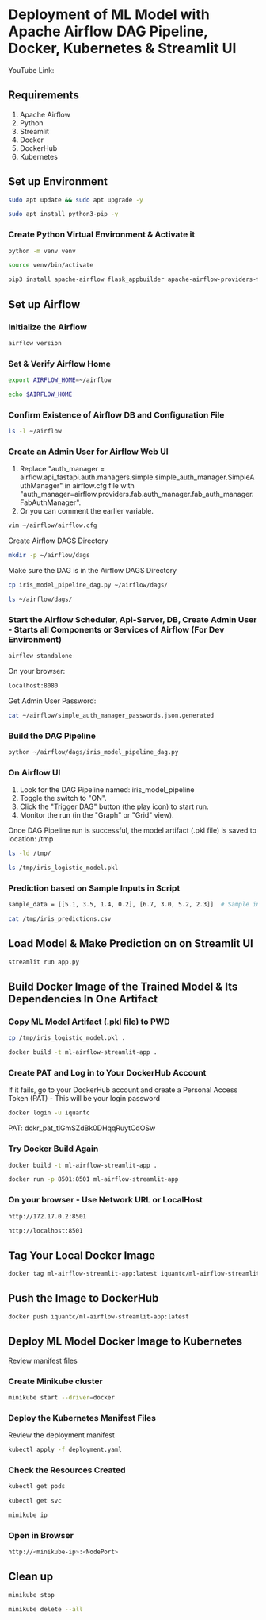 # Deployment of ML Model with Apache Airflow DAG Pipeline, Docker, Kubernetes & Streamlit UI

YouTube Link: 

## Requirements
1. Apache Airflow 
2. Python
3. Streamlit
4. Docker
5. DockerHub
6. Kubernetes


## Set up Environment

```sh
sudo apt update && sudo apt upgrade -y
```
```sh
sudo apt install python3-pip -y
```

### Create Python Virtual Environment & Activate it
```sh
python -m venv venv
```
```sh
source venv/bin/activate
```

```sh
pip3 install apache-airflow flask_appbuilder apache-airflow-providers-fab streamlit scikit-learn pandas joblib 
```

## Set up Airflow
### Initialize the Airflow 
```sh
airflow version
```

### Set & Verify Airflow Home
```sh
export AIRFLOW_HOME=~/airflow
```
```sh
echo $AIRFLOW_HOME
```

### Confirm Existence of Airflow DB and Configuration File
```sh
ls -l ~/airflow
```

### Create an Admin User for Airflow Web UI
1. Replace "auth_manager = airflow.api_fastapi.auth.managers.simple.simple_auth_manager.SimpleAuthManager" in airflow.cfg file with "auth_manager=airflow.providers.fab.auth_manager.fab_auth_manager.FabAuthManager". 
2. Or you can comment the earlier variable.

```sh
vim ~/airflow/airflow.cfg
```

Create Airflow DAGS Directory
```sh
mkdir -p ~/airflow/dags
```

Make sure the DAG is in the Airflow DAGS Directory
```sh
cp iris_model_pipeline_dag.py ~/airflow/dags/
```
```sh
ls ~/airflow/dags/
```

### Start the Airflow Scheduler, Api-Server, DB, Create Admin User - Starts all Components or Services of Airflow (For Dev Environment)
```sh
airflow standalone
```

On your browser: 
```sh
localhost:8080
```

Get Admin User Password: 
```sh
cat ~/airflow/simple_auth_manager_passwords.json.generated
```

### Build the DAG Pipeline
```sh
python ~/airflow/dags/iris_model_pipeline_dag.py
```

### On Airflow UI

1. Look for the DAG Pipeline named: iris_model_pipeline
2. Toggle the switch to "ON".
3. Click the "Trigger DAG" button (the play icon) to start run.
4. Monitor the run (in the "Graph" or "Grid" view). 

Once DAG Pipeline run is successful, the model artifact (.pkl file) is saved to location: /tmp 
```sh
ls -ld /tmp/
```
```sh
ls /tmp/iris_logistic_model.pkl
```

### Prediction based on Sample Inputs in Script
```sh
sample_data = [[5.1, 3.5, 1.4, 0.2], [6.7, 3.0, 5.2, 2.3]]  # Sample inputs
```

```sh
cat /tmp/iris_predictions.csv
```

## Load Model & Make Prediction on on Streamlit UI
```sh
streamlit run app.py
```

## Build Docker Image of the Trained Model & Its Dependencies In One Artifact 

### Copy ML Model Artifact (.pkl file) to PWD
```sh
cp /tmp/iris_logistic_model.pkl .
```

```sh
docker build -t ml-airflow-streamlit-app .
```

### Create PAT and Log in to Your DockerHub Account
If it fails, go to your DockerHub account and create a Personal Access Token (PAT) - This will be your login password
```sh
docker login -u iquantc
```
PAT: dckr_pat_tlGmSZdBk0DHqqRuytCdOSw


### Try Docker Build Again
```sh
docker build -t ml-airflow-streamlit-app .
```

```sh
docker run -p 8501:8501 ml-airflow-streamlit-app
```

### On your browser - Use Network URL or LocalHost
```sh
http://172.17.0.2:8501
```

```sh
http://localhost:8501
```


## Tag Your Local Docker Image
```sh
docker tag ml-airflow-streamlit-app:latest iquantc/ml-airflow-streamlit-app:latest
```

## Push the Image to DockerHub
```sh
docker push iquantc/ml-airflow-streamlit-app:latest
```


## Deploy ML Model Docker Image to Kubernetes
Review manifest files

### Create Minikube cluster
```sh
minikube start --driver=docker
```

### Deploy the Kubernetes Manifest Files
Review the deployment manifest
```sh
kubectl apply -f deployment.yaml
```

### Check the Resources Created
```sh
kubectl get pods
```
```sh
kubectl get svc
```
```sh
minikube ip
```

### Open in Browser

```sh
http://<minikube-ip>:<NodePort>
```

## Clean up

```sh
minikube stop
```
```sh
minikube delete --all
```

